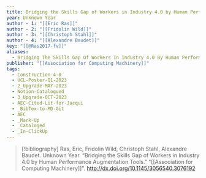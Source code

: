 ```yaml
---
title: Bridging the Skills Gap of Workers in Industry 4.0 by Human Performance Augmentation Tools
year: Unknown Year
author - 1: "[[Eric Ras]]"
author - 2: "[[Fridolin Wild]]"
author - 3: "[[Christoph Stahl]]"
author - 4: "[[Alexandre Baudet]]"
key: "[[@Ras2017-fv]]"
aliases:
  - Bridging The Skills Gap Of Workers In Industry 4.0 By Human Performance Augmentation Tools
publisher: "[[Association for Computing Machinery]]"
tags:
  - Construction-4-0
  - UCL-Poster-Q1-2023
  - 2_Upgrade-MAY-2023
  - Notion-Catalogued
  - 3_Upgrade-OCT-2023
  - AEC-Cited-Lit-for-Jacqui
  - _BibTex-to-MD-Git
  - AEC
  - _Mark-Up
  - _Cataloged
  - _In-ClickUp
---
```


> [!bibliography]
> Ras, Eric, Fridolin Wild, Christoph Stahl, Alexandre Baudet. Unknown Year. “Bridging the Skills Gap of Workers in Industry 4.0 by Human Performance Augmentation Tools.” "[[Association for Computing Machinery]]". http://dx.doi.org/10.1145/3056540.3076192